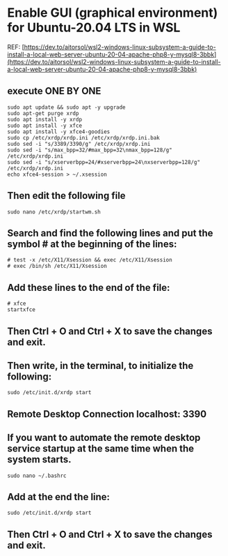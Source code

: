 # Enable GUI (graphical environment) for Ubuntu-20.04 LTS in WSL
REF: 
[https://dev.to/aitorsol/wsl2-windows-linux-subsystem-a-guide-to-install-a-local-web-server-ubuntu-20-04-apache-php8-y-mysql8-3bbk](https://dev.to/aitorsol/wsl2-windows-linux-subsystem-a-guide-to-install-a-local-web-server-ubuntu-20-04-apache-php8-y-mysql8-3bbk)  

## execute ONE BY ONE
```
sudo apt update && sudo apt -y upgrade
sudo apt-get purge xrdp
sudo apt install -y xrdp
sudo apt install -y xfce
sudo apt install -y xfce4-goodies
sudo cp /etc/xrdp/xrdp.ini /etc/xrdp/xrdp.ini.bak
sudo sed -i "s/3389/3390/g" /etc/xrdp/xrdp.ini
sudo sed -i "s/max_bpp=32/#max_bpp=32\nmax_bpp=128/g" /etc/xrdp/xrdp.ini
sudo sed -i "s/xserverbpp=24/#xserverbpp=24\nxserverbpp=128/g" /etc/xrdp/xrdp.ini
echo xfce4-session > ~/.xsession
```

## Then edit the following file
```
sudo nano /etc/xrdp/startwm.sh
```

## Search and find the following lines and put the symbol # at the beginning of the lines:
```
# test -x /etc/X11/Xsession && exec /etc/X11/Xsession
# exec /bin/sh /etc/X11/Xsession
```

## Add these lines to the end of the file:
```
# xfce
startxfce
```

## Then Ctrl + O and Ctrl + X to save the changes and exit.

## Then write, in the terminal, to initialize the following:
```
sudo /etc/init.d/xrdp start
```

## Remote Desktop Connection localhost: 3390

## If you want to automate the remote desktop service startup at the same time when the system starts.
```
sudo nano ~/.bashrc
```
## Add at the end the line:
```
sudo /etc/init.d/xrdp start
```
## Then Ctrl + O and Ctrl + X to save the changes and exit.